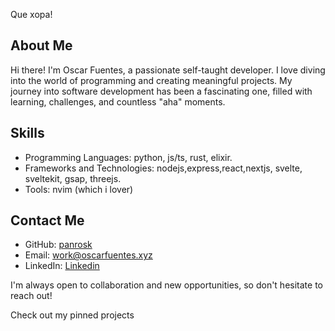 
Que xopa!

## About Me

Hi there! I'm Oscar Fuentes, a passionate self-taught developer. I love diving into the world of programming and creating meaningful projects. My journey into software development has been a fascinating one, filled with learning, challenges, and countless "aha" moments.

## Skills

- Programming Languages: python, js/ts, rust, elixir. 
- Frameworks and Technologies: nodejs,express,react,nextjs, svelte, sveltekit, gsap, threejs.
- Tools: nvim (which i lover)


## Contact Me

- GitHub: [panrosk](https://github.com/panrosk)
- Email: [work@oscarfuentes.xyz](mailto:work@oscarfuentes.xyz)
- LinkedIn: [Linkedin](https://www.linkedin.com/in/oscararmandofuentes/)

I'm always open to collaboration and new opportunities, so don't hesitate to reach out!

Check out my pinned projects
